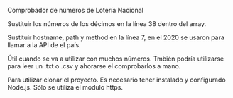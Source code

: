Comprobador de números de Lotería Nacional

Sustituir los números de los décimos en la línea 38 dentro del array.

Sustituir hostname, path y method en la línea 7, en el 2020 se usaron para llamar a la API de el país. 

Útil cuando se va a utilizar con muchos números. Tmbién podría utilizarse para leer un .txt o .csv y ahorarse el comprobarlos a mano.

Para utilizar clonar el proyecto. Es necesario tener instalado y configurado Node.js. Sólo se utiliza el módulo https.

